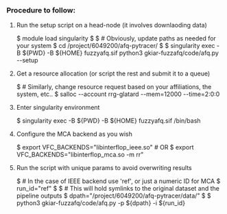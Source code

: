 ### Procedure to follow:

1. Run the setup script on a head-node (it involves downlaoding data)

    $ module load singularity
    $
    $ # Obviously, update paths as needed for your system
    $ cd /project/6049200/afq-pytracer/
    $
    $ singularity exec -B ${PWD} -B ${HOME} fuzzyafq.sif python3 gkiar-fuzzafq/code/afq.py --setup


2. Get a resource allocation (or script the rest and submit it to a queue)

    $ # Similarly, change resource request based on your affiliations, the system, etc..
    $ salloc --account rrg-glatard --mem=12000 --time=2:0:0


3. Enter singularity environment

    $ singularity exec -B ${PWD} -B ${HOME} fuzzyafq.sif /bin/bash


4. Configure the MCA backend as you wish

    $ export VFC_BACKENDS="libinterflop_ieee.so"  # OR
    $ export VFC_BACKENDS="libinterflop_mca.so -m rr"


5. Run the script with unique params to avoid overwriting results

    $ # In the case of IEEE backend use 'ref', or just a numeric ID for MCA
    $ run_id="ref"
    $
    $ # This will hold symlinks to the original dataset and the pipeline outputs
    $ dpath="/project/6049200/afq-pytracer/data/"
    $
    $ python3 gkiar-fuzzafq/code/afq.py -p ${dpath} -i ${run_id}



